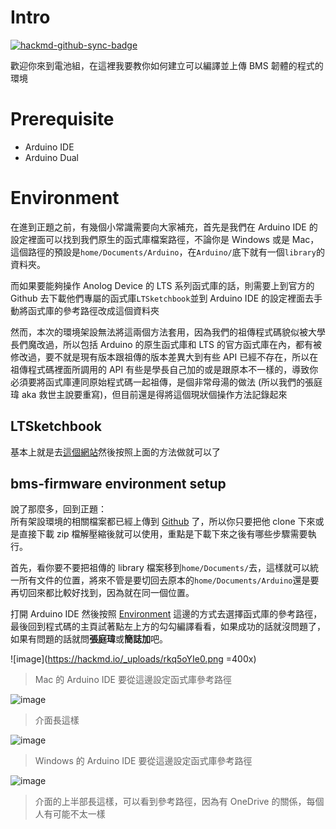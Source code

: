 # Intro

[![hackmd-github-sync-badge](https://hackmd.io/2i-s6kk5SbGv-v5dF11x8w/badge)](https://hackmd.io/2i-s6kk5SbGv-v5dF11x8w)

歡迎你來到電池組，在這裡我要教你如何建立可以編譯並上傳 BMS 韌體的程式的環境  

# Prerequisite
* Arduino IDE
* Arduino Dual

# Environment
在進到正題之前，有幾個小常識需要向大家補充，首先是我們在 Arduino IDE 的設定裡面可以找到我們原生的函式庫檔案路徑，不論你是 Windows 或是 Mac，這個路徑的預設是`home/Documents/Arduino`，在`Arduino/`底下就有一個`library`的資料夾。  

而如果要能夠操作 Anolog Device 的 LTS 系列函式庫的話，則需要上到官方的 Github 去下載他們專屬的函式庫`LTSketchbook`並到 Arduino IDE 的設定裡面去手動將函式庫的參考路徑改成這個資料夾  

然而，本次的環境架設無法將這兩個方法套用，因為我們的祖傳程式碼貌似被大學長們魔改過，所以包括 Arduino 的原生函式庫和 LTS 的官方函式庫在內，都有被修改過，要不就是現有版本跟祖傳的版本差異大到有些 API 已經不存在，所以在祖傳程式碼裡面所調用的 API 有些是學長自己加的或是跟原本不一樣的，導致你必須要將函式庫連同原始程式碼一起祖傳，是個非常母湯的做法 (所以我們的張庭瑋 aka 救世主說要重寫)，但目前還是得將這個現狀個操作方法記錄起來  

## LTSketchbook

基本上就是去[這個網站](https://github.com/analogdevicesinc/Linduino)然後按照上面的方法做就可以了  

## bms-firmware environment setup

說了那麼多，回到正題：  
所有架設環境的相關檔案都已經上傳到 [Github](https://github.com/ncku-formula-racing/bms-firmware) 了，所以你只要把他 clone 下來或是直接下載 zip 檔解壓縮後就可以使用，重點是下載下來之後有哪些步驟需要執行。  

首先，看你要不要把祖傳的 library 檔案移到`home/Documents/`去，這樣就可以統一所有文件的位置，將來不管是要切回去原本的`home/Documents/Arduino`還是要再切回來都比較好找到，因為就在同一個位置。  

打開 Arduino IDE 然後按照 [Environment](https://hackmd.io/@nckufs/ryvS1uIgA#Environment) 這邊的方式去選擇函式庫的參考路徑，最後回到程式碼的主頁試著點左上方的勾勾編譯看看，如果成功的話就沒問題了，如果有問題的話就問**張庭瑋**或**簡誌加**吧。  

![image](https://hackmd.io/_uploads/rkq5oYIe0.png =400x)  
> Mac 的 Arduino IDE 要從這邊設定函式庫參考路徑  


![image](https://hackmd.io/_uploads/BJIMAK8xR.png)  
> 介面長這樣  


![image](https://hackmd.io/_uploads/BJAuAt8xA.png)  
> Windows 的 Arduino IDE 要從這邊設定函式庫參考路徑  


![image](https://hackmd.io/_uploads/r1Rg15UxC.png)  
> 介面的上半部長這樣，可以看到參考路徑，因為有 OneDrive 的關係，每個人有可能不太一樣  


